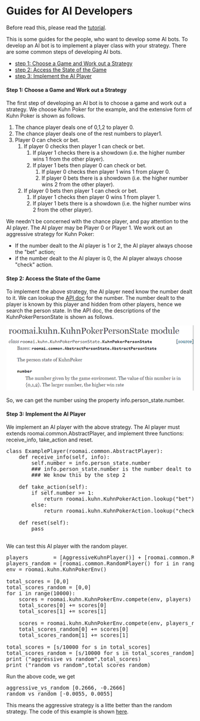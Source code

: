 # Guides for AI Developers

Before read this, please read the [tutorial](tutorials.md).

This is some guides for the people, who want to develop some AI bots. To develop an AI bot is
 to implement a player class with your strategy. There are some common steps of developing AI bots.
 
 - [step 1: Choose a Game and Work out a Strategy](step-1-choose-a-game-work-out-a-strategy)
 - [step 2: Access the State of the Game](step-2-access-the-state-of-the-game)
 - [step 3: Implement the AI Player](step-3-write-the-code)
 
#### Step 1: Choose a Game and Work out a Strategy

The first step of developing an AI bot is to choose a game and work out a strategy.  We choose Kuhn Poker for the example, and the extensive form of Kuhn Poker is shown as follows.


1. The chance player deals one of 0,1,2 to player 0.
1. The chance player deals one of the rest numbers to player1.
1. Player 0 can check or bet.
    1. If player 0 checks then player 1 can check or bet. 
        1.  If player 1 checks there is a showdown (i.e. the higher number wins 1 from the other player).
        1.  If player 1 bets then player 0 can check or bet.
            1.  If player 0 checks then player 1 wins 1 from player 0.
            1.  If player 0 bets there is a showdown (i.e. the higher number wins 2 from the other player).
    1.  If player 0 bets then player 1 can check or bet.
        1.  If player 1 checks then player 0 wins 1 from player 1.
        1.  If player 1 bets there is a showdown (i.e. the higher number wins 2 from the other player).

We needn't be concerned with the chance player, and pay attention to the AI player. The AI player may be Player 0 or Player 1.
We work out an aggressive strategy for Kuhn Poker: 

- If the number dealt to the AI player is 1 or 2, the AI player always choose the "bet" action; 
- if the number dealt to the AI player is 0, the AI player always choose "check" action.

#### Step 2: Access the State of the Game

To implement the above strategy, the AI player need know the number dealt to it. We can lookup the [API doc](http://roomai.readthedocs.io/en/latest/index.html) for the number.
The number dealt to the player is known by this player and hidden from other players, hence we search the person state.
In the API doc, the descriptions of the KuhnPokerPersonState is shown as follows.

![](kuhnperstate.png)

So, we can get the number using the property info.person_state.number. 

#### Step 3: Implement the AI Player

We implement an AI player with the above strategy. The AI player must extends roomai.common.AbstractPlayer, and implement three functions: receive_info, take_action and reset.

<pre>
class ExamplePlayer(roomai.common.AbstractPlayer):
    def receive_info(self, info):
        self.number = info.person_state.number 
        ### info.person_state.number is the number dealt to the player. 
        ### We know this by the step 2
            
    def take_action(self):
        if self.number >= 1:
            return roomai.kuhn.KuhnPokerAction.lookup("bet")
        else:
            return roomai.kuhn.KuhnPokerAction.lookup("check")
        
    def reset(self):
        pass
        
</pre>

We can test this AI player with the random player.

<pre>
players        = [AggressiveKuhnPlayer()] + [roomai.common.RandomPlayer()] + [roomai.common.RandomPlayerChance()]
players_random = [roomai.common.RandomPlayer() for i in range(2)] + [roomai.common.RandomPlayerChance()]
env = roomai.kuhn.KuhnPokerEnv()

total_scores = [0,0]
total_scores_random = [0,0]
for i in range(10000):
    scores = roomai.kuhn.KuhnPokerEnv.compete(env, players)
    total_scores[0] += scores[0]
    total_scores[1] += scores[1]

    scores = roomai.kuhn.KuhnPokerEnv.compete(env, players_random)
    total_scores_random[0] += scores[0]
    total_scores_random[1] += scores[1]

total_scores = [s/10000 for s in total_scores]
total_scores_random = [s/10000 for s in total_scores_random]
print ("aggressive vs random",total_scores)
print ("random_vs_random",total_scores_random)
</pre>

Run the above code, we get 
<pre>
aggressive_vs_random [0.2666, -0.2666]
random_vs_random [-0.0055, 0.0055]
</pre>
This means the aggressive strategy is a litte better than the random strategy. The code of this example is shown [here](../../example/aggressive_kuhn.py).




